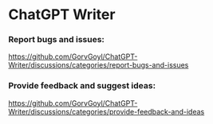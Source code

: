 # ChatGPT Writer

### Report bugs and issues: 
https://github.com/GorvGoyl/ChatGPT-Writer/discussions/categories/report-bugs-and-issues

### Provide feedback and suggest ideas: 
https://github.com/GorvGoyl/ChatGPT-Writer/discussions/categories/provide-feedback-and-ideas
